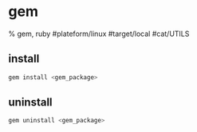# gem

% gem, ruby
#plateform/linux #target/local #cat/UTILS 


## install
```bash
gem install <gem_package>
```

## uninstall
```bash
gem uninstall <gem_package>
```
